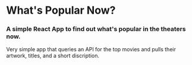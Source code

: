 # What's Popular Now?
### A simple React App to find out what's popular in the theaters now.
Very simple app that queries an API for the top movies and pulls their artwork, titles, and a short discription.

